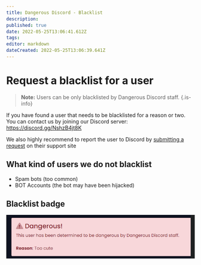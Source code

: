 ```yaml
---
title: Dangerous Discord - Blacklist
description: 
published: true
date: 2022-05-25T13:06:41.612Z
tags: 
editor: markdown
dateCreated: 2022-05-25T13:06:39.641Z
---
```


# Request a blacklist for a user

> **Note:** Users can be only blacklisted by Dangerous Discord staff.
{.is-info}


If you have found a user that needs to be blacklisted for a reason or two. You can contact us by joining our Discord server: https://discord.gg/NshzB4jt8K

We also highly recommend to report the user to Discord by [submitting a request](https://support.discord.com/hc/en-us/requests/new) on their support site


## What kind of users we do not blacklist
- Spam bots (too common)
- BOT Accounts (the bot may have been hijacked)



## Blacklist badge
![dd-blacklisted-user.png](/dd-blacklisted-user.png)